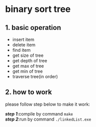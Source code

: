 # binary sort tree

## 1. basic operation
- insert item
- delete item
- find item
- get size of tree
- get depth of tree
- get max of tree
- get min of tree
- traverse tree(in order)

## 2. how to work  
please follow step below to make it work:

__*step 1*__:compile by command `make`  
__*step 2*__:run by command `./linkedList.exe`